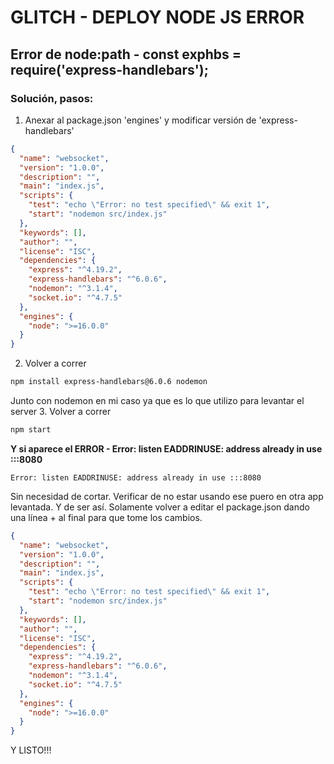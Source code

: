 # GLITCH - DEPLOY NODE JS ERROR

## Error de node:path - const exphbs = require('express-handlebars');

### Solución, pasos:

1. Anexar al package.json 'engines' y modificar versión de 'express-handlebars'

```json
{
  "name": "websocket",
  "version": "1.0.0",
  "description": "",
  "main": "index.js",
  "scripts": {
    "test": "echo \"Error: no test specified\" && exit 1",
    "start": "nodemon src/index.js"
  },
  "keywords": [],
  "author": "",
  "license": "ISC",
  "dependencies": {
    "express": "^4.19.2",
    "express-handlebars": "^6.0.6",
    "nodemon": "^3.1.4",
    "socket.io": "^4.7.5"
  },
  "engines": {
    "node": ">=16.0.0"
  }
}
```

2. Volver a correr

```bash
npm install express-handlebars@6.0.6 nodemon
```

Junto con nodemon en mi caso ya que es lo que utilizo para levantar el server 3. Volver a correr

```bash
npm start
```

**Y si aparece el ERROR - Error: listen EADDRINUSE: address already in use :::8080**

```
Error: listen EADDRINUSE: address already in use :::8080
```

Sin necesidad de cortar. Verificar de no estar usando ese puero en otra app levantada.
Y de ser así. Solamente volver a editar el package.json dando una línea + al final para que tome los cambios.

```json
{
  "name": "websocket",
  "version": "1.0.0",
  "description": "",
  "main": "index.js",
  "scripts": {
    "test": "echo \"Error: no test specified\" && exit 1",
    "start": "nodemon src/index.js"
  },
  "keywords": [],
  "author": "",
  "license": "ISC",
  "dependencies": {
    "express": "^4.19.2",
    "express-handlebars": "^6.0.6",
    "nodemon": "^3.1.4",
    "socket.io": "^4.7.5"
  },
  "engines": {
    "node": ">=16.0.0"
  }
}

```

Y LISTO!!!

